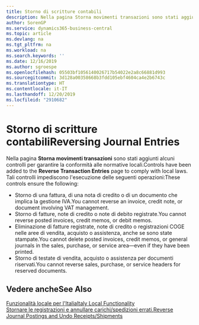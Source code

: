```yaml
---
title: Storno di scritture contabili
description: Nella pagina Storna movimenti transazioni sono stati aggiunti alcuni controlli per garantire la conformità alle normative locali.
author: SorenGP
ms.service: dynamics365-business-central
ms.topic: article
ms.devlang: na
ms.tgt_pltfrm: na
ms.workload: na
ms.search.keywords: ''
ms.date: 12/16/2019
ms.author: sgroespe
ms.openlocfilehash: 05503bf1056140026717b54022e2a8c66881d993
ms.sourcegitcommit: 3d128a00358668b3fdd105ebf4604ca4e2b6743c
ms.translationtype: HT
ms.contentlocale: it-IT
ms.lasthandoff: 12/20/2019
ms.locfileid: "2910682"
---
```

# <a name="reversing-journal-entries"></a><span data-ttu-id="ca3c5-103">Storno di scritture contabili</span><span class="sxs-lookup"><span data-stu-id="ca3c5-103">Reversing Journal Entries</span></span>
<span data-ttu-id="ca3c5-104">Nella pagina **Storna movimenti transazioni** sono stati aggiunti alcuni controlli per garantire la conformità alle normative locali.</span><span class="sxs-lookup"><span data-stu-id="ca3c5-104">Controls have been added to the **Reverse Transaction Entries** page to comply with local laws.</span></span> <span data-ttu-id="ca3c5-105">Tali controlli impediscono l'esecuzione delle seguenti operazioni:</span><span class="sxs-lookup"><span data-stu-id="ca3c5-105">These controls ensure the following:</span></span>  

- <span data-ttu-id="ca3c5-106">Storno di una fattura, di una nota di credito o di un documento che implica la gestione IVA.</span><span class="sxs-lookup"><span data-stu-id="ca3c5-106">You cannot reverse an invoice, credit note, or document involving VAT management.</span></span>  
- <span data-ttu-id="ca3c5-107">Storno di fatture, note di credito o note di debito registrate.</span><span class="sxs-lookup"><span data-stu-id="ca3c5-107">You cannot reverse posted invoices, credit memos, or debit memos.</span></span>  
- <span data-ttu-id="ca3c5-108">Eliminazione di fatture registrate, note di credito o registrazioni COGE nelle aree di vendita, acquisto o assistenza, anche se sono state stampate.</span><span class="sxs-lookup"><span data-stu-id="ca3c5-108">You cannot delete posted invoices, credit memos, or general journals in the sales, purchase, or service area—even if they have been printed.</span></span>  
- <span data-ttu-id="ca3c5-109">Storno di testate di vendita, acquisto o assistenza per documenti riservati.</span><span class="sxs-lookup"><span data-stu-id="ca3c5-109">You cannot reverse sales, purchase, or service headers for reserved documents.</span></span>  

## <a name="see-also"></a><span data-ttu-id="ca3c5-110">Vedere anche</span><span class="sxs-lookup"><span data-stu-id="ca3c5-110">See Also</span></span>  
  [<span data-ttu-id="ca3c5-111">Funzionalità locale per l'Italia</span><span class="sxs-lookup"><span data-stu-id="ca3c5-111">Italy Local Functionality</span></span>](italy-local-functionality.md)  
  [<span data-ttu-id="ca3c5-112">Stornare le registrazioni e annullare carichi/spedizioni errati.</span><span class="sxs-lookup"><span data-stu-id="ca3c5-112">Reverse Journal Postings and Undo Receipts/Shipments</span></span>](../../finance-how-reverse-journal-posting.md)
